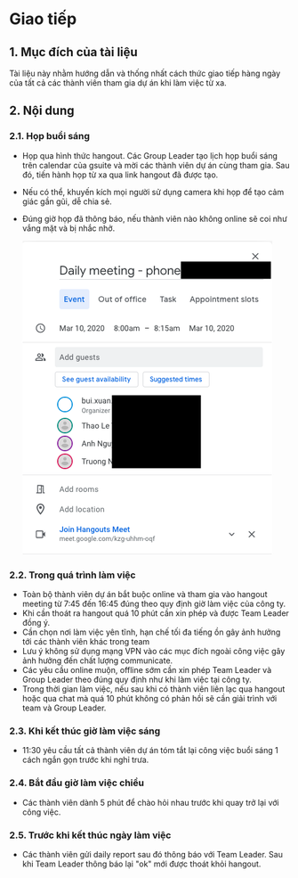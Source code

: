 # Giao tiếp

## 1. Mục đích của tài liệu

Tài liệu này nhằm hướng dẫn và thống nhất cách thức giao tiếp hàng ngày của tất cả các thành viên tham gia dự án khi làm việc từ xa.

## 2. Nội dung

### 2.1. Họp buổi sáng

- Họp qua hình thức hangout. Các Group Leader tạo lịch họp buổi sáng trên calendar của gsuite và mời các thành viên dự án cùng tham gia. Sau đó, tiến hành họp từ xa qua link hangout đã được tạo.
- Nếu có thể, khuyến kích mọi người sử dụng camera khi họp để tạo cảm giác gần gũi, dễ chia sẻ.
- Đúng giờ họp đã thông báo, nếu thành viên nào không online sẽ coi như vắng mặt và bị nhắc nhở.

  ![Hangout](./images/hangout.png)

### 2.2. Trong quá trình làm việc

- Toàn bộ thành viên dự án bắt buộc online và tham gia vào hangout meeting từ 7:45 đến 16:45 đúng theo quy định giờ làm việc của công ty.
- Khi cần thoát ra hangout quá 10 phút cần xin phép và được Team Leader đồng ý.
- Cần chọn nơi làm việc yên tĩnh, hạn chế tối đa tiếng ồn gây ảnh hưởng tới các thành viên khác trong team
- Lưu ý không sử dụng mạng VPN vào các mục đích ngoài công việc gây ảnh hưởng đến chất lượng communicate.
- Các yêu cầu online muộn, offline sớm cần xin phép Team Leader và Group Leader theo đúng quy định như khi làm việc tại công ty.
- Trong thời gian làm việc, nếu sau khi có thành viên liên lạc qua hangout hoặc qua chat mà quá 10 phút không có phản hồi sẽ cần giải trình với team và Group Leader.

### 2.3. Khi kết thúc giờ làm việc sáng

- 11:30 yêu cầu tất cả thành viên dự án tóm tắt lại công việc buổi sáng 1 cách ngắn gọn trước khi nghỉ trưa.

### 2.4. Bắt đầu giờ làm việc chiều

- Các thành viên dành 5 phút để chào hỏi nhau trước khi quay trở lại với công việc.

### 2.5. Trước khi kết thúc ngày làm việc

- Các thành viên gửi daily report sau đó thông báo với Team Leader. Sau khi Team Leader thông báo lại "ok" mới được thoát khỏi hangout.

